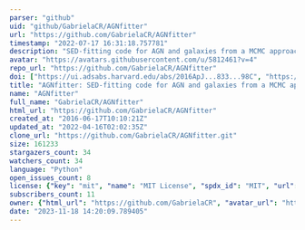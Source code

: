 ```yaml
---
parser: "github"
uid: "github/GabrielaCR/AGNfitter"
url: "https://github.com/GabrielaCR/AGNfitter"
timestamp: "2022-07-17 16:31:18.757781"
description: "SED-fitting code for AGN and galaxies from a MCMC approach"
avatar: "https://avatars.githubusercontent.com/u/5812461?v=4"
repo_url: "https://github.com/GabrielaCR/AGNfitter"
doi: ["https://ui.adsabs.harvard.edu/abs/2016ApJ...833...98C", "https://ui.adsabs.harvard.edu/abs/2016ascl.soft07001C/abstract"]
title: "AGNfitter: SED-fitting code for AGN and galaxies from a MCMC approach"
name: "AGNfitter"
full_name: "GabrielaCR/AGNfitter"
html_url: "https://github.com/GabrielaCR/AGNfitter"
created_at: "2016-06-17T10:10:21Z"
updated_at: "2022-04-16T02:02:35Z"
clone_url: "https://github.com/GabrielaCR/AGNfitter.git"
size: 161233
stargazers_count: 34
watchers_count: 34
language: "Python"
open_issues_count: 8
license: {"key": "mit", "name": "MIT License", "spdx_id": "MIT", "url": "https://api.github.com/licenses/mit", "node_id": "MDc6TGljZW5zZTEz"}
subscribers_count: 11
owner: {"html_url": "https://github.com/GabrielaCR", "avatar_url": "https://avatars.githubusercontent.com/u/5812461?v=4", "login": "GabrielaCR", "type": "User"}
date: "2023-11-18 14:20:09.789405"
---
```

